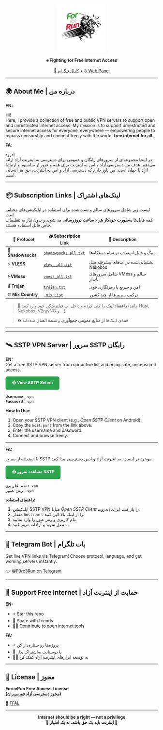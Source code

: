 <!-- README.md for https://github.com/F0rc3Run -->

<p align="center">
  <img src="Logo/logo.png" alt="F0rc3Run Logo" width="160"/>
</p>
<p align="center">
  <b>✊️ Fighting for Free Internet Access</b></br><br>
  <a href="https://t.me/ForceRunVPN">📢 کانال تلگرام</a> • <a href="https://f0rc3run.github.io/F0rc3Run-panel/">🌐 Web Panel</a>
</p>

---

## 🌍 About Me | درباره من

**EN:**  

Hi!  
Here, I provide a collection of free and public VPN servers to support open and unrestricted internet access.
My mission is to support unrestricted and secure internet access for everyone, everywhere — empowering people to bypass censorship and connect freely with the world. **free internet for all**.

**FA**:</br>

درود!<br/>
در اینجا مجموعه‌ای از سرورهای رایگان و عمومی برای دسترسی به اینترنت آزاد ارائه می‌دهم.
هدف من دسترسی آزاد و امن به اینترنت برای همه و عبور از سانسور و ارتباط آزاد با جهان است. من باور دارم که دسترسی آزاد و امن به اینترنت، حق هر انسانی است.


---

## 📦 Subscription Links | لینک‌های اشتراک

لیست زیر شامل سرورهای سالم و تست‌شده برای استفاده در اپلیکیشن‌های مختلف است.  
همه فایل‌ها **به‌صورت خودکار هر ۶ ساعت بروزرسانی** می‌شوند و بدون نیاز به تنظیمات خاص قابل استفاده هستند.

| 📡 Protocol | 📥 Subscription Link | 🧾 Description |
|------------|----------------------|----------------|
| 🔐 **Shadowsocks** | [`shadowsocks_all.txt`](https://raw.githubusercontent.com/F0rc3Run/F0rc3Run/refs/heads/main/splitted-by-protocol/ss/ss.txt) | سبک و قابل استفاده در تمام دستگاه‌ها |
| ⚡ **VLESS** | [`vless_all.txt`](https://raw.githubusercontent.com/F0rc3Run/F0rc3Run/refs/heads/main/splitted-by-protocol/vless/vless_part1.txt) | پشتیبانی‌شده در اپ‌های پیشرفته مثل Nekobox |
| 🌀 **VMess** | [`vmess_all.txt`](https://raw.githubusercontent.com/F0rc3Run/F0rc3Run/refs/heads/main/splitted-by-protocol/vmess/vmess.txt) | شامل سرورهای VMess سالم و پایدار |
| 🔒 **Trojan** | [`trojan.txt`](https://raw.githubusercontent.com/F0rc3Run/F0rc3Run/refs/heads/main/splitted-by-protocol/trojan/trojan_part1.txt) | امن و سریع با رمزنگاری قوی |
| 🌐 **Mix Country**  | [` mix List`](https://raw.githubusercontent.com/F0rc3Run/F0rc3Run/main/Special/Telegram.txt) | ترکیب سرورها از چند کشور |


> 🧠 **راهنما:** لینک را کپی کرده و داخل اپ فیلترشکن خود وارد کنید (مانند Husi, Nekobox, V2rayNG و ...)

> ♻️ همه‌ی لینک‌ها **از منابع عمومی جمع‌آوری** و **تست اتصال** شده‌اند.

---

---

<h2>🛰️ SSTP VPN Server | سرور SSTP رایگان</h2>

<p>
<b>EN:</b><br>
Get a free SSTP VPN server from our active list and enjoy safe, uncensored access.
</p>

<a href="https://raw.githubusercontent.com/F0rc3Run/F0rc3Run/refs/heads/main/sstp-configs/sstp_with_country.txt" target="_blank" style="display:inline-block; padding:10px 20px; background:#2da44e; color:white; border-radius:6px; text-decoration:none; font-weight:bold; font-family:sans-serif;">
📥 View SSTP Server
</a>

<pre><code><b>Username:</b> vpn
<b>Password:</b> vpn</code></pre>

<p><b>How to Use:</b></p>
<ol>
<li>Open your SSTP VPN client (e.g., <i>Open SSTP Client</i> on Android).</li>
<li>Copy the <code>host:port</code> from the link above.</li>
<li>Enter the username and password.</li>
<li>Connect and browse freely.</li>
</ol>

<hr>

<p><b>FA:</b><br>

  با استفاده از سرور SSTP موجود در لیست،
به اینترنت آزاد و ایمن دسترسی پیدا کنید.
</p>

<a href="https://raw.githubusercontent.com/F0rc3Run/F0rc3Run/refs/heads/main/sstp-configs/sstp_with_country.txt" target="_blank" style="display:inline-block; padding:10px 20px; background:#2da44e; color:white; border-radius:6px; text-decoration:none; font-weight:bold; font-family:sans-serif;">
📥 مشاهده سرور SSTP
</a>

<pre><code><b>نام کاربری:</b> vpn
<b>رمز عبور:</b> vpn</code></pre>

<p><b>راهنمای استفاده:</b></p>
<ol>
<li>اپلیکیشن SSTP VPN (مثل <i>Open SSTP Client</i> برای اندروید) را باز کنید.</li>
<li>مقدار <code>host:port</code> را از لینک بالا کپی کنید.</li>
<li>نام کاربری و رمز عبور را وارد نمایید.</li>
<li>متصل شوید و آزادانه مرور کنید.</li>
</ol>

---

## 🤖 Telegram Bot | بات تلگرام
 
Get live VPN links via Telegram! Choose protocol, language, and get working servers instantly.

👉 [@F0rc3Run on Telegram](https://t.me/F0rc3Run)

---

## 🤍 Support Free Internet | حمایت از اینترنت آزاد

**EN:**  
- ⭐ Star this repo  
- 📢 Share with friends  
- 🧑‍💻 Contribute to open internet tools

**FA:**  
- ⭐ پروژه‌ها رو ستاره‌دار کن  
- 📢 با دوستانت به‌اشتراک بذار  
- 🧑‍💻 به توسعه ابزارهای اینترنت آزاد کمک کن

---

## 📜 License | مجوز

**ForceRun Free Access License</br> (مجوز دسترسی آزاد فورس‌ران)**

📄 [FFAL](https://raw.githubusercontent.com/F0rc3Run/F0rc3Run/refs/heads/main/LICENSE)

---

<p align="center">
   <b>Internet should be a right — not a privilege</b><br>
  🤍 <b>اینترنت باید یک حق باشد، نه یک امتیاز 🤍</b>
</p>

